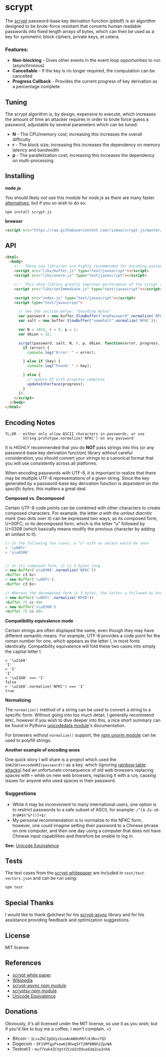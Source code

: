 scrypt
======

The [scrypt](https://en.wikipedia.org/wiki/Scrypt) password-base key derivation function (pbkdf) is an algorithm designed to be brute-force resistant that converts human readable passwords into fixed length arrays of bytes, which can then be used as a key for symmetric block ciphers, private keys, et cetera.

### Features:
- **Non-blocking** - Gives other events in the event loop opportunities to run (asynchronous)
- **Cancellable** - If the key is no longer required, the computation can be cancelled
- **Progress Callback** - Provides the current progress of key derivation as a percentage complete


Tuning
------

The scrypt algorithm is, by design, expensive to execute, which increases the amount of time an attacker requires in order to brute force guess a password, adjustable by several parameters which can be tuned:
- **N** - The CPU/memory cost; increasing this increases the overall difficulty
- **r** - The block size; increasing this increases the dependency on memory latency and bandwidth
- **p** - The parallelization cost; increasing this increases the dependency on multi-processing



Installing
----------

**node.js**

You should likely not use this module for *node.js* as there are many faster [alternatives](https://www.npmjs.com/package/scrypt), but if you so wish to do so:

```
npm install scrypt-js
```


**browser**

```html
<script src="https://raw.githubusercontent.com/ricmoo/scrypt-js/master/scrypt.js" type="text/javascript"></script>
```

API
---

```html
<html>
  <body>
    <!-- These two libraries are highly recommended for encoding password/salt -->
    <script src="libs/buffer.js" type="text/javascript"></script>
    <script src="libs/unorm.js" type="text/javascript"></script>

    <!-- This shim library greatly improves performance of the scrypt algorithm -->
    <script src="libs/setImmediate.js" type="text/javascript"></script>

    <script src="index.js" type="text/javascript"></script>
    <script type="text/javascript">

      // See the section below: "Encoding Notes"
      var password = new buffer.SlowBuffer("anyPassword".normalize('NFKC'));
      var salt = new buffer.SlowBuffer("someSalt".normalize('NFKC'));

      var N = 1024, r = 8, p = 1;
      var dkLen = 32;

      scrypt(password, salt, N, r, p, dkLen, function(error, progress, key) {
        if (error) {
          console.log("Error: " + error);

        } else if (key) {
          console.log("Found: " + key);

        } else {
          // update UI with progress complete
          updateInterface(progress);
        }
      });
    </script>
  </body>
</html>
```

Encoding Notes
--------------

```
TL;DR - either only allow ASCII characters in passwords, or use
        String.prototype.normalize('NFKC') on any password
```

It is *HIGHLY* recommended that you do **NOT** pass strings into this (or any password-base key derivation function) library without careful consideration; you should convert your strings to a canonical format that you will use consistently across all platforms.

When encoding passwords with UTF-8, it is important to realize that there may be multiple UTF-8 representations of a given string. Since the key generated by a password-base key derivation function is *dependent on the specific bytes*, this matters a great deal.

**Composed vs. Decomposed**

Certain UTF-8 code points can be combined with other characters to create composed characters. For example, the letter *a with the umlaut diacritic mark* (two dots over it) can be expressed two ways; as its composed form, U+00FC; or its decomposed form, which is the letter "u" followed by U+0308 (which basically means modify the previous character by adding an umlaut to it).

```javascript
// In the following two cases, a "u" with an umlaut would be seen
> '\u00fc'
> 'u\u0308'


// In its composed form, it is 2 bytes long
> new Buffer('u\u0308'.normalize('NFKC'))
<Buffer c3 bc>
> new Buffer('\u00fc')
<Buffer c3 bc>

// Whereas the decomposed form is 3 bytes, the letter u followed by U+0308
> new Buffer('\u00fc'.normalize('NFKD'))
<Buffer 75 cc 88>
> new Buffer('u\u0308')
<Buffer 75 cc 88>
```


**Compatibility equivalence mode**

Certain strings are often displayed the same, even though they may have different semantic means. For example, UTF-8 provides a code point for the roman number for one, which appears as the letter I, in most fonts identically. Compatibility equivalence will fold these two cases into simply the capital letter I.

```
> '\u2160'
'I'
> 'I'
'I'
> '\u2160' === 'I'
false
> '\u2160'.normalize('NFKC') === 'I'
true
```


**Normalizing**

The `normalize()` method of a string can be used to convert a string to a specific form. Without going into too much detail, I generally recommend `NFKC`, however if you wish to dive deeper into this, a nice short summary can be found in Pythons [unicodedata module](https://docs.python.org/2/library/unicodedata.html#unicodedata.normalize)'s documentation.

For browsers without `normalize()` support, the [npm unorm module](https://www.npmjs.com/package/unorm) can be used to polyfill strings.


**Another example of encoding woes**

One quick story I will share is a project which used the `SHA256(encodeURI(password))` as a key, which (ignoring [rainbow table attacks](https://en.wikipedia.org/wiki/Rainbow_table)) had an unfortunate consequence of old web browsers replacing spaces with `+` while on new web browsers, replacing it with a `%20`, causing issues for anyone who used spaces in their password.


### Suggestions

- While it may be inconvenient to many international users, one option is to restrict passwords to a safe subset of ASCII, for example: `/^[A-Za-z0-9!@#$%^&*()]+$/`.
- My personal recommendation is to normalize to the NFKC form, however, one could imagine setting their password to a Chinese phrase on one computer, and then one day using a computer that does not have Chinese input capabilities and therefore be unable to log in.

**See:** [Unicode Equivalence](https://en.wikipedia.org/wiki/Unicode_equivalence)


Tests
-----

The test cases from the [scrypt whitepaper](http://www.tarsnap.com/scrypt/scrypt.pdf) are included in `test/test-vectors.json` and can be run using:

```javascript
npm test
```

Special Thanks
--------------

I would like to thank @dchest for his [scrypt-async](https://github.com/dchest/scrypt-async-js) library and for his assistance providing feedback and optimization suggestions.


License
-------

MIT license.


References
----------

- [scrypt white paper](http://www.tarsnap.com/scrypt/scrypt.pdf)
- [Wikipedia](https://en.wikipedia.org/wiki/Scrypt)
- [scrypt-async npm module](https://www.npmjs.com/package/scrypt-async)
- [scryptsy npm module](https://www.npmjs.com/package/scryptsy)
- [Unicode Equivalence](https://en.wikipedia.org/wiki/Unicode_equivalence)


Donations
---------

Obviously, it's all licensed under the MIT license, so use it as you wish; but if you'd like to buy me a coffee, I won't complain. =)

- Bitcoin - `1LsxZkCZpQXyiGsoAnAW9nRRfck3Nvv7QS`
- Dogecoin - `DF1VMTgyPsew619hwq5tT2RP8BNh2ZpzWA`
- Testnet3 - `muf7Vak4ZCVgtYZCnGStDXuoEdmZuo2nhA`

